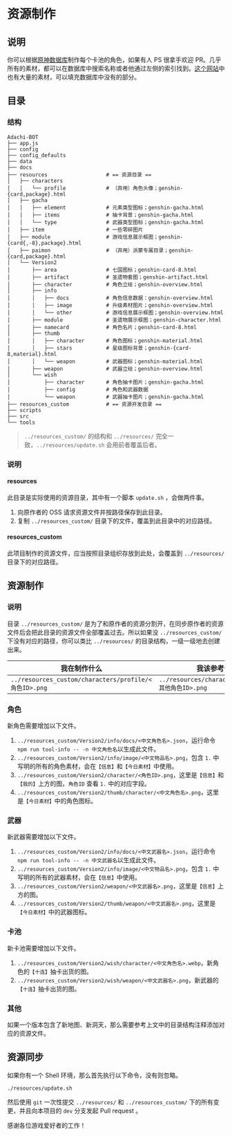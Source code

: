 # 资源制作

## 说明

你可以根据[原神数据库](https://genshin.honeyhunterworld.com/?lang=CN)制作每个卡池的角色，如果有人 PS 很拿手欢迎 PR。几乎所有的素材，都可以在数据库中搜索名称或者他通过左侧的索引找到。[这个网站](https://genshin-impact.fandom.com/wiki/Genshin_Impact_Wiki)中也有大量的素材，可以填充数据库中没有的部分。

## 目录

### 结构

```
Adachi-BOT
├── app.js
├── config
├── config_defaults
├── data
├── docs
├── resources                   # == 资源目录 ==
│   ├── characters
│   │   └── profile             # （弃用）角色头像；genshin-{card,package}.html
│   ├── gacha
│   │   ├── element             # 元素类型图标；genshin-gacha.html
│   │   ├── items               # 抽卡背景；genshin-gacha.html
│   │   └── type                # 武器类型图标；genshin-gacha.html
│   ├── item                    # 一些零碎图片
│   ├── module                  # 游戏信息展示框图；genshin-{card{,-8},package}.html
│   ├── paimon                  # （弃用）派蒙专属目录；genshin-{card,package}.html
│   └── Version2
│       ├── area                # 七国图标；genshin-card-8.html
│       ├── artifact            # 圣遗物套图；genshin-artifact.html
│       ├── character           # 角色立绘；genshin-overview.html
│       ├── info
│       │   ├── docs            # 角色信息数据：genshin-overview.html
│       │   ├── image           # 升级素材图片；genshin-overview.html
│       │   └── other           # 游戏信息展示框图；genshin-overview.html
│       ├── module              # 圣遗物展示框图；genshin-character.html
│       ├── namecard            # 角色名片；genshin-card-8.html
│       ├── thumb
│       │   ├── character       # 角色图标；genshin-material.html
│       │   ├── stars           # 星级图标背景；genshin-{card-8,material}.html
│       │   └── weapon          # 武器图标；genshin-material.html
│       ├── weapon              # 武器立绘；genshin-overview.html
│       └── wish
│           ├── character       # 角色抽卡图片；genshin-gacha.html
│           ├── config          # 角色和武器数据
│           └── weapon          # 武器抽卡图片；genshin-gacha.html
├── resources_custom            # == 资源开发目录 ==
├── scripts
├── src
└── tools
```

> `../resources_custom/` 的结构和 `../resources/` 完全一致，`../resources/update.sh` 会用前者覆盖后者。

### 说明

#### resources

此目录是实际使用的资源目录，其中有一个脚本 `update.sh` ，会做两件事。

1. 向原作者的 OSS 请求资源文件并按路径保存到此目录。
2. 复制 `../resources_custom/` 目录下的文件，覆盖到此目录中的对应路径。

#### resources_custom

此项目制作的资源文件，应当按照目录组织存放到此处，会覆盖到 `../resources/` 目录下的对应路径。

## 资源制作

### 说明

目录 `../resources_custom/` 是为了和原作者的资源分割开，在同步原作者的资源文件后会把此目录的资源文件全部覆盖过去。所以如果没 `../resources_custom/` 下没有对应的路径，你可以类比 `../resources/` 的目录结构，一级一级地去创建出来。

| 我在制作什么                                          | 我该参考什么                                       |
| ----------------------------------------------------- | -------------------------------------------------- |
| `../resources_custom/characters/profile/<角色ID>.png` | `../resources/characters/profile/<其他角色ID>.png` |

### 角色

新角色需要增加以下文件。

1. `../resources_custom/Version2/info/docs/<中文角色名>.json`，运行命令 `npm run tool-info -- -n 中文角色名`以生成此文件。
2. `../resources_custom/Version2/info/image/<中文物品名>.png`，包含 `1.` 中写明的所有的角色素材，会在`【信息】`和`【今日素材】`中使用。
3. `../resources_custom/Version2/character/<角色ID>.png`，这里是`【信息】`和`【我的】`上方的图，`角色ID` 查看 `1.` 中的对应字段。
4. `../resources_custom/Version2/thumb/character/<中文角色名>.png`，这里是`【今日素材】`中的角色图标。

### 武器

新武器需要增加以下文件。

1. `../resources_custom/Version2/info/docs/<中文武器名>.json`，运行命令 `npm run tool-info -- -n 中文武器名`以生成此文件。
2. `../resources_custom/Version2/info/image/<中文物品名>.png`，包含 `1.` 中写明的所有的武器素材，会在`【信息】`中使用。
3. `../resources_custom/Version2/weapon/<中文武器名>.png`，这里是`【信息】`上方的图。
4. `../resources_custom/Version2/thumb/weapon/<中文武器名>.png`，这里是`【今日素材】`中的武器图标。

### 卡池

新卡池需要增加以下文件。

1. `../resources_custom/Version2/wish/character/<中文角色名>.webp`，新角色的`【十连】`抽卡出货的图。
2. `../resources_custom/Version2/wish/weapon/<中文武器名>.png`，新武器的`【十连】`抽卡出货的图。

### 其他

如果一个版本包含了新地图、新洞天，那么需要参考上文中的目录结构注释添加对应的资源文件。

## 资源同步

如果你有一个 Shell 环境，那么首先执行以下命令，没有则忽略。

```
./resources/update.sh
```

然后使用 `git` 一次性提交 `../resources/` 和 `../resources_custom/` 下的所有变更，并且向本项目的 `dev` 分支发起 Pull request 。

感谢各位游戏爱好者的工作！
